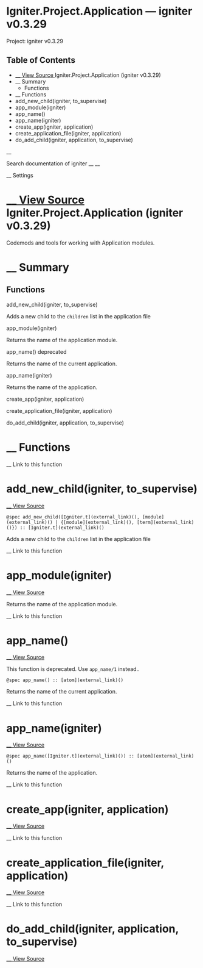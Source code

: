 # Igniter.Project.Application — igniter v0.3.29

Project: igniter v0.3.29

## Table of Contents

- [ __ View Source ](external_link) Igniter.Project.Application (igniter v0.3.29)
- __ Summary
  - Functions
- __ Functions
- add_new_child(igniter, to_supervise)
- app_module(igniter)
- app_name()
- app_name(igniter)
- create_app(igniter, application)
- create_application_file(igniter, application)
- do_add_child(igniter, application, to_supervise)

__

Search documentation of igniter __ __

__ Settings

#  [ __ View Source ](external_link) Igniter.Project.Application (igniter v0.3.29)

Codemods and tools for working with Application modules.

#  __ Summary

##  Functions

add_new_child(igniter, to_supervise)

Adds a new child to the `children` list in the application file

app_module(igniter)

Returns the name of the application module.

app_name() deprecated

Returns the name of the current application.

app_name(igniter)

Returns the name of the application.

create_app(igniter, application)

create_application_file(igniter, application)

do_add_child(igniter, application, to_supervise)

#  __ Functions

__ Link to this function

# add_new_child(igniter, to_supervise)

[ __ View Source ](external_link)
    
    
    @spec add_new_child([Igniter.t](external_link)(), [module](external_link)() | {[module](external_link)(), [term](external_link)()}) :: [Igniter.t](external_link)()

Adds a new child to the `children` list in the application file

__ Link to this function

# app_module(igniter)

[ __ View Source ](external_link)

Returns the name of the application module.

__ Link to this function

# app_name()

[ __ View Source ](external_link)

This function is deprecated. Use `app_name/1` instead.. 
    
    
    @spec app_name() :: [atom](external_link)()

Returns the name of the current application.

__ Link to this function

# app_name(igniter)

[ __ View Source ](external_link)
    
    
    @spec app_name([Igniter.t](external_link)()) :: [atom](external_link)()

Returns the name of the application.

__ Link to this function

# create_app(igniter, application)

[ __ View Source ](external_link)

__ Link to this function

# create_application_file(igniter, application)

[ __ View Source ](external_link)

__ Link to this function

# do_add_child(igniter, application, to_supervise)

[ __ View Source ](external_link)

